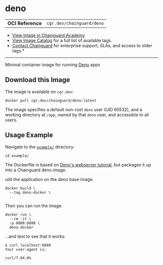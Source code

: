 <!--monopod:start-->
# deno
| | |
| - | - |
| **OCI Reference** | `cgr.dev/chainguard/deno` |


* [View Image in Chainguard Academy](https://edu.chainguard.dev/chainguard/chainguard-images/reference/deno/overview/)
* [View Image Catalog](https://console.enforce.dev/images/catalog) for a full list of available tags.
* [Contact Chainguard](https://www.chainguard.dev/chainguard-images) for enterprise support, SLAs, and access to older tags.*

---
<!--monopod:end-->

<!--overview:start-->
Minimal container image for running [Deno](https://deno.com/) apps
<!--overview:end-->

<!--getting:start-->
## Download this Image
The image is available on `cgr.dev`:

```
docker pull cgr.dev/chainguard/deno:latest
```
<!--getting:end-->

<!--body:start-->

The image specifies a default non-root `deno` user (UID 65532), and a working directory at `/app`, owned by that `deno` user, and accessible to all users.

## Usage Example

Navigate to the [`example/`](https://github.com/chainguard-images/images/tree/main/images/deno/example) directory:

```
cd example/
```

The Dockerfile is based on [Deno's webserver tutorial](https://deno.land/manual@v1.28.3/examples/http_server), but packages it up into a Chainguard deno image.

uild the application on the deno base image.

```
docker build \
  --tag deno-docker \
  .
```

Then you can run the image:

```
docker run \
  --rm -it \
  -p 8080:8080 \
  deno-docker
```

...and test to see that it works:

```
$ curl localhost:8080
Your user-agent is:

curl/7.84.0%
```
<!--body:end-->
